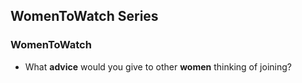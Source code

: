 ## WomenToWatch Series

### WomenToWatch

* What **advice** would you give to other **women** thinking of joining?

